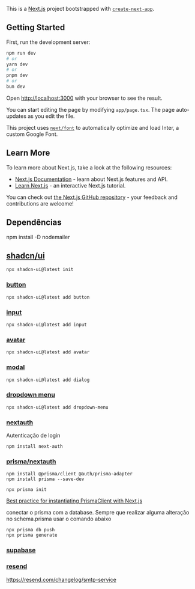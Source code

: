 This is a [Next.js](https://nextjs.org/) project bootstrapped with [`create-next-app`](https://github.com/vercel/next.js/tree/canary/packages/create-next-app).

## Getting Started

First, run the development server:

```bash
npm run dev
# or
yarn dev
# or
pnpm dev
# or
bun dev
```

Open [http://localhost:3000](http://localhost:3000) with your browser to see the result.

You can start editing the page by modifying `app/page.tsx`. The page auto-updates as you edit the file.

This project uses [`next/font`](https://nextjs.org/docs/basic-features/font-optimization) to automatically optimize and load Inter, a custom Google Font.

## Learn More

To learn more about Next.js, take a look at the following resources:

- [Next.js Documentation](https://nextjs.org/docs) - learn about Next.js features and API.
- [Learn Next.js](https://nextjs.org/learn) - an interactive Next.js tutorial.

You can check out [the Next.js GitHub repository](https://github.com/vercel/next.js/) - your feedback and contributions are welcome!

## Dependências

npm install -D nodemailer

## [shadcn/ui](https://ui.shadcn.com/)

```
npx shadcn-ui@latest init
```

### [button](https://ui.shadcn.com/docs/components/button)

```
npx shadcn-ui@latest add button
```

### [input](https://ui.shadcn.com/docs/components/input)

```
npx shadcn-ui@latest add input
```

### [avatar](https://ui.shadcn.com/docs/components/avatar)

```
npx shadcn-ui@latest add avatar
```

### [modal](https://ui.shadcn.com/docs/components/dialog)

```
npx shadcn-ui@latest add dialog
```

### [dropdown menu](https://ui.shadcn.com/docs/components/dropdown-menu)

```
npx shadcn-ui@latest add dropdown-menu
```

### [nextauth](https://next-auth.js.org/getting-started/example)

<p>Autenticação de login</p>

```
npm install next-auth
```

### [prisma/nextauth](https://authjs.dev/reference/adapter/prisma?_gl=1*v9mulu*_gcl_au*NDkwMjk4MTE4LjE3MDQ0ODUyNjY.)

```
npm install @prisma/client @auth/prisma-adapter
npm install prisma --save-dev
```

```
npx prisma init
```

[Best practice for instantiating PrismaClient with Next.js](https://www.prisma.io/docs/orm/more/help-and-troubleshooting/help-articles/nextjs-prisma-client-dev-practices)

conectar o prisma com a database. Sempre que realizar alguma alteração no schema.prisma usar o comando abaixo

```
npx prisma db push
npx prisma generate
```

### [supabase]()

### [resend](https://resend.com/home)

https://resend.com/changelog/smtp-service
